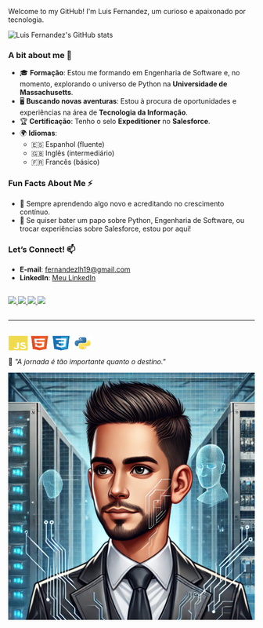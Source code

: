 Welcome to my  GitHub! I'm Luis Fernandez, um curioso e apaixonado por tecnologia.

![Luis Fernandez's GitHub stats](https://github-readme-stats.vercel.app/api?username=LuisFernandez19&theme=dark&show_icons=true)


### A bit about me 🌟

- 🎓 **Formação**: Estou me formando em Engenharia de Software e, no momento, explorando o universo de Python na **Universidade de Massachusetts**. 
- 🖥️ **Buscando novas aventuras**: Estou à procura de oportunidades e experiências na área de **Tecnologia da Informação**.
- 🏆 **Certificação**: Tenho o selo **Expeditioner** no **Salesforce**.
- 🌍 **Idiomas**: 
  - 🇪🇸 Espanhol (fluente)
  - 🇬🇧 Inglês (intermediário)
  - 🇫🇷 Francês (básico)

### Fun Facts About Me ⚡

- 🌱 Sempre aprendendo algo novo e acreditando no crescimento contínuo.
- 💬 Se quiser bater um papo sobre Python, Engenharia de Software, ou trocar experiências sobre Salesforce, estou por aqui!

### Let’s Connect! 📫
- **E-mail**: [fernandezlh19@gmail.com](mailto:fernandezlh19@gmail.com)
- **LinkedIn**: [Meu LinkedIn](https://www.linkedin.com/in/luis-fernandez-5a6464213?utm_source=share&utm_campaign=share_via&utm_content=profile&utm_medium=android_app)

##

<div>
  <a href="https://www.youtube.com/@luisfernandez_19" target="_blank">
    <img src="https://img.shields.io/badge/YouTube-FF0000?style=for-the-badge&logo=youtube&logoColor=white" target="_blank">
  </a>
  <a href="https://instagram.com/riickfernandez" target="_blank">
    <img src="https://img.shields.io/badge/-Instagram-%23E4405F?style=for-the-badge&logo=instagram&logoColor=white" target="_blank">
  </a>
  <a href="https://discord.com/channels/1324395934968184952/1324395934968184955" target="_blank">
    <img src="https://img.shields.io/badge/Discord-7289DA?style=for-the-badge&logo=discord&logoColor=white" target="_blank">
  <a href="https://www.linkedin.com/in/luis-fernandez-5a6464213" target="_blank">
    <img src="https://img.shields.io/badge/-LinkedIn-%230077B5?style=for-the-badge&logo=linkedin&logoColor=white" target="_blank">
  </a> 
</div>

##

---
<div style="display: inline_block"><br>
  <img align="center" alt="Rafa-Js" height="30" width="40" src="https://raw.githubusercontent.com/devicons/devicon/master/icons/javascript/javascript-plain.svg">
  <img align="center" alt="Rafa-HTML" height="30" width="40" src="https://raw.githubusercontent.com/devicons/devicon/master/icons/html5/html5-original.svg">
  <img align="center" alt="Rafa-CSS" height="30" width="40" src="https://raw.githubusercontent.com/devicons/devicon/master/icons/css3/css3-original.svg">
  <img align="center" alt="Rafa-Python" height="30" width="40" src="https://raw.githubusercontent.com/devicons/devicon/master/icons/python/python-original.svg">
</div>

🚀 *"A jornada é tão importante quanto o destino."*

![Luis Fernandez](./Caricatura.png)

